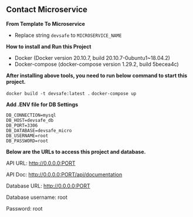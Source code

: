## Contact Microservice

**From Template To Microservice**

- Replace string `devsafe` to `MICROSERVICE_NAME` 

**How to install and Run this Project**

- Docker (Docker version 20.10.7, build 20.10.7-0ubuntu1~18.04.2)
- Docker-compose (docker-compose version 1.29.2, build 5becea4c)

**After installing above tools, you need to run below command to start this project.**

`docker build -t devsafe:latest .`
`docker-compose up`

**Add .ENV file for DB Settings**

```
DB_CONNECTION=mysql
DB_HOST=devsafe_db
DB_PORT=3306
DB_DATABASE=devsafe_micro
DB_USERNAME=root
DB_PASSWORD=root
```

**Below are the URLs to access this project and database.**

API URL: http://0.0.0.0:PORT

API Doc: http://0.0.0.0:PORT/api/documentation

Database URL: http://0.0.0.0:PORT

Database username: root

Password: root

